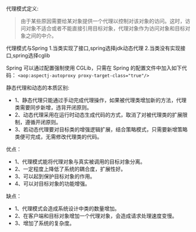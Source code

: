 代理模式定义:
> 由于某些原因需要给某对象提供一个代理以控制对该对象的访问。这时，访问对象不适合或者不能直接引用目标对象，代理对象作为访问对象和目标对象之间的中介。

代理模式与Spring
1.当类实现了接口,spring选择jdk动态代理
2.当类没有实现接口,spring选择cglib

Spring 可以通过配置强制使用 CGLib，只需在 Spring 的配置文件中加入如下代码：
` <aop:aspectj-autoproxy proxy-target-class="true"/> `

静态代理和动态的本质区别:
- 1、静态代理只能通过手动完成代理操作，如果被代理类增加新的方法，代理类需要同步新增，违背开闭原则。
- 2、动态代理采用在运行时动态生成代码的方式，取消了对被代理类的扩展限制，遵循开闭原则。
- 3、若动态代理要对目标类的增强逻辑扩展，结合策略模式，只需要新增策略类便可完成，无需修改代理类的代码。

优点：
- 1、代理模式能将代理对象与真实被调用的目标对象分离。
- 2、一定程度上降低了系统的耦合度，扩展性好。
- 3、可以起到保护目标对象的作用。
- 4、可以对目标对象的功能增强。

缺点：
- 1、代理模式会造成系统设计中类的数量增加。
- 2、在客户端和目标对象增加一个代理对象，会造成请求处理速度变慢。
- 3、增加了系统的复杂度。


